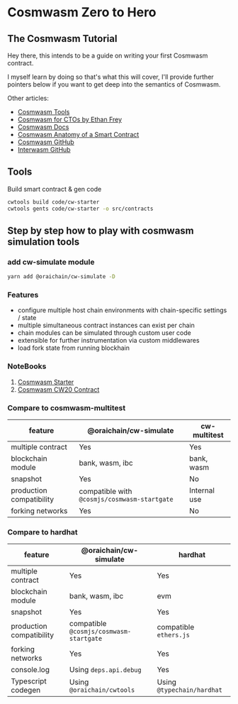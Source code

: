 # Cosmwasm Zero to Hero

## The Cosmwasm Tutorial

Hey there, this intends to be a guide on writing your first Cosmwasm contract.

I myself learn by doing so that's what this will cover, I'll provide further pointers below if you want to get deep into the semantics of Cosmwasm.

Other articles:

- [Cosmwasm Tools](https://github.com/oraichain/cosmwasm-tools)
- [Cosmwasm for CTOs by Ethan Frey](https://medium.com/cosmwasm/cosmwasm-for-ctos-f1ffa19cccb8)
- [Cosmwasm Docs](https://docs.cosmwasm.com/docs/1.0/)
- [Cosmwasm Anatomy of a Smart Contract](https://docs.cosmwasm.com/dev-academy/develop-smart-contract/intro)
- [Cosmwasm GitHub](https://github.com/CosmWasm)
- [Interwasm GitHub](https://github.com/InterWasm)

## Tools

Build smart contract & gen code

```bash
cwtools build code/cw-starter
cwtools gents code/cw-starter -o src/contracts
```

## Step by step how to play with cosmwasm simulation tools

### add cw-simulate module

```bash
yarn add @oraichain/cw-simulate -D
```

### Features

- configure multiple host chain environments with chain-specific settings / state
- multiple simultaneous contract instances can exist per chain
- chain modules can be simulated through custom user code
- extensible for further instrumentation via custom middlewares
- load fork state from running blockhain

### NoteBooks

1. [Cosmwasm Starter](./public/nb/cw-starter.ipynb)
1. [Cosmwasm CW20 Contract](./public/nb/cw-cw20.ipynb)

### Compare to cosmwasm-multitest

| feature                  | @oraichain/cw-simulate                       | cw-multitest |
| ------------------------ | -------------------------------------------- | ------------ |
| multiple contract        | Yes                                          | Yes          |
| blockchain module        | bank, wasm, ibc                              | bank, wasm   |
| snapshot                 | Yes                                          | No           |
| production compatibility | compatible with `@cosmjs/cosmwasm-startgate` | Internal use |
| forking networks         | Yes                                          | No           |

### Compare to hardhat

| feature                  | @oraichain/cw-simulate                  | hardhat                    |
| ------------------------ | --------------------------------------- | -------------------------- |
| multiple contract        | Yes                                     | Yes                        |
| blockchain module        | bank, wasm, ibc                         | evm                        |
| snapshot                 | Yes                                     | Yes                        |
| production compatibility | compatible `@cosmjs/cosmwasm-startgate` | compatible `ethers.js`     |
| forking networks         | Yes                                     | Yes                        |
| console.log              | Using `deps.api.debug`                  | Yes                        |
| Typescript codegen       | Using `@oraichain/cwtools`              | Using `@typechain/hardhat` |
